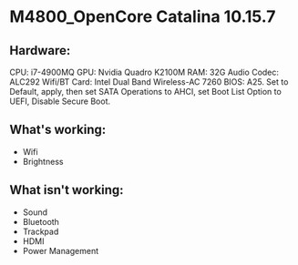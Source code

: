 # M4800_OpenCore Catalina 10.15.7

## Hardware:
CPU: i7-4900MQ
GPU: Nvidia Quadro K2100M
RAM: 32G
Audio Codec: ALC292
Wifi/BT Card: Intel Dual Band Wireless-AC 7260
BIOS: A25. Set to Default, apply, then set SATA Operations to AHCI, set Boot List Option to UEFI, Disable Secure Boot.

## What's working:
- Wifi
- Brightness
## What isn't working:
- Sound
- Bluetooth
- Trackpad
- HDMI
- Power Management
